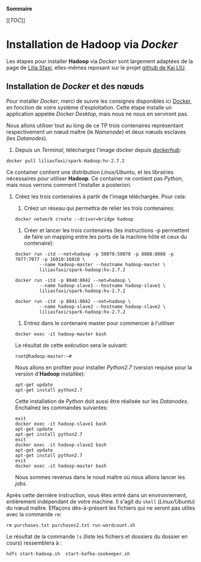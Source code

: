 **Sommaire**

[[_TOC_]]

# Installation de **Hadoop** via _Docker_

Les étapes pour installer **Hadoop** via _Docker_ sont largement adaptées de la page de [Lilia Sfaxi](https://insatunisia.github.io/TP-BigData/), elles-mêmes reposant sur le projet [github de Kai LIU](https://github.com/kiwenlau/Hadoop-cluster-docker).

## Installation de *Docker* et des nœuds

Pour installer *Docker*, merci de suivre les consignes disponibles ici [Docker](https://docs.docker.com/desktop/), en fonction de votre système d'exploitation. Cette étape installe un application appelée _Docker Desktop_, mais nous ne nous en serviront pas.

Nous allons utiliser tout au long de ce TP trois contenaires représentant respectivement un nœud maître (le _Namenode_) et deux nœuds esclaves (les _Datanodes_).

1. Depuis un _Terminal_, téléchargez l'image docker depuis [_dockerhub_](https://hub.docker.com):
```shell
docker pull liliasfaxi/spark-Hadoop:hv-2.7.2
```
Ce container contient une distribution _Linux/Ubuntu_, et les librairies nécessaires pour utiliser **Hadoop**. Ce container ne contient pas _Python_, mais nous verrons comment l'installer a posteriori.

1. Créez les trois contenaires à partir de l'image téléchargée. Pour cela:

     1. Créez un réseau qui permettra de relier les trois contenaires:
     ```shell
     docker network create --driver=bridge hadoop
     ```   
     1. Créer et lancer les trois contenaires (les instructions -p permettent de faire un mapping entre les ports de la machine hôte et ceux du contenaire):
     ```shell
     docker run -itd --net=hadoop -p 50070:50070 -p 8088:8088 -p 7077:7077 -p 16010:16010 \
              --name hadoop-master --hostname hadoop-master \
              liliasfaxi/spark-hadoop:hv-2.7.2
  
     docker run -itd -p 8040:8042 --net=hadoop \
              --name hadoop-slave1 --hostname hadoop-slave1 \
              liliasfaxi/spark-hadoop:hv-2.7.2
  
     docker run -itd -p 8041:8042 --net=hadoop \
              --name hadoop-slave2 --hostname hadoop-slave2 \
              liliasfaxi/spark-hadoop:hv-2.7.2
     ```    
     1. Entrez dans le contenaire master pour commencer à l'utiliser
     ```shell
     docker exec -it hadoop-master bash
     ```
     Le résultat de cette exécution sera le suivant:
     ```shell
     root@hadoop-master:~#
     ```
     Nous allons en profiter pour installer _Python2.7_ (version requise pour la version d'**Hadoop** installée):
     ```shell
     apt-get update
     apt-get install python2.7
     ```
     Cette installation de _Python_ doit aussi être réalisée sur les _Datanodes_. Enchaînez les commandes suivantes:
     ```shell
     exit
     docker exec -it hadoop-slave1 bash
     apt-get update
     apt-get install python2.7
     exit
     docker exec -it hadoop-slave2 bash
     apt-get update
     apt-get install python2.7
     exit
     docker exec -it hadoop-master bash
     ```
     Nous sommes revenus dans le noud maître où nous allons lancer les _jobs_.

Après cette dernière instruction, vous êtes entré dans un environnement, entièrement indépendant de votre machine. Il s'agit du ```shell``` (_Linux/Ubuntu_) du nœud maître. Effaçons dès-à-présent les fichiers qui ne seront pas utiles avec la commande ```rm```:
```shell
rm purchases.txt purchases2.txt run-wordcount.sh
```
Le résultat de la commande ```ls``` (liste les fichiers et dossiers du dossier en cours) ressemblera à :
```shell
hdfs start-hadoop.sh  start-kafka-zookeeper.sh
```

